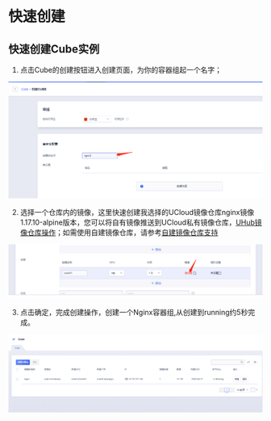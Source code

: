 # 快速创建

## 快速创建Cube实例

1. 点击Cube的创建按钮进入创建页面，为你的容器组起一个名字；

![](../images/createCube1.png)

2. 选择一个仓库内的镜像，这里快速创建我选择的UCloud镜像仓库nginx镜像1.17.10-alpine版本，您可以将自有镜像推送到UCloud私有镜像仓库，[UHub镜像仓库操作](/uhub/guide)；如需使用自建镜像仓库，请参考[自建镜像仓库支持](/cube/userguide/self_repository.md)

![](../images/createCube2.png)

3. 点击确定，完成创建操作，创建一个Nginx容器组,从创建到running约5秒完成。

![](../images/createCube3.png)
   
